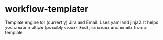 # workflow-templater
Template engine for (currently) Jira and Email. Uses yaml and jinja2. It helps you create multiple (possibly cross-liked) jira issues and emails from a template.
